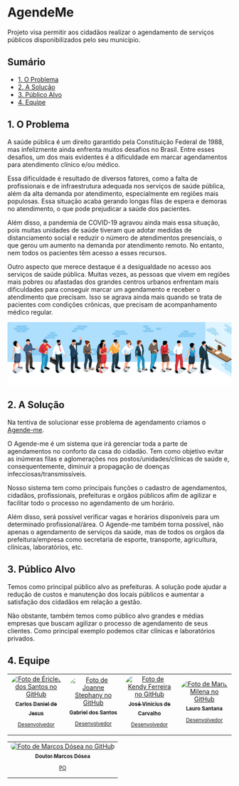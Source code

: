 # AgendeMe
Projeto visa permitir aos cidadãos realizar o agendamento de serviços públicos disponibilizados pelo seu município.

## Sumário
  <ul id="nav">
    <li><a href="#problema">1. O Problema</a></li>
    <li><a href="#solucao">2. A Solução</a></li>
    <li><a href="#publico">3. Público Alvo</a></li>
    <li><a href="#equipe">4. Equipe</a></li>
  </ul>

  <h2 id="problema">1. O Problema</h2>
  <p>A saúde pública é um direito garantido pela Constituição Federal de 1988, mas infelizmente ainda enfrenta muitos desafios no Brasil. Entre esses desafios, um dos mais evidentes é a dificuldade em marcar agendamentos para atendimento clínico e/ou médico.</p>
  <p>Essa dificuldade é resultado de diversos fatores, como a falta de profissionais e de infraestrutura adequada nos serviços de saúde pública, além da alta demanda por atendimento, especialmente em regiões mais populosas. Essa situação acaba gerando longas filas de espera e demoras no atendimento, o que pode prejudicar a saúde dos pacientes.</p>
  <p>Além disso, a pandemia de COVID-19 agravou ainda mais essa situação, pois muitas unidades de saúde tiveram que adotar medidas de distanciamento social e reduzir o número de atendimentos presenciais, o que gerou um aumento na demanda por atendimento remoto. No entanto, nem todos os pacientes têm acesso a esses recursos.</p>
  <p>Outro aspecto que merece destaque é a desigualdade no acesso aos serviços de saúde pública. Muitas vezes, as pessoas que vivem em regiões mais pobres ou afastadas dos grandes centros urbanos enfrentam mais dificuldades para conseguir marcar um agendamento e receber o atendimento que precisam. Isso se agrava ainda mais quando se trata de pacientes com condições crônicas, que precisam de acompanhamento médico regular.</p>
  
  ![fila de pessoas](https://github.com/ms-daniel/justimagens/blob/main/2007.i105.019..png)

  <h2 id="solucao">2. A Solução</h2>
  <p>Na tentiva de solucionar esse problema de agendamento criamos o <a href="https://github.com/marcosdosea/AgendeMe" >Agende-me</a>. </p>
  <p>O Agende-me é um sistema que irá gerenciar toda a parte de agendamentos no conforto da casa do cidadão. Tem como objetivo evitar as inúmeras filas e aglomerações nos postos/unidades/clínicas de saúde e, consequentemente, diminuir a propagação de doenças infecciosas/transmissíveis.</p>
  <p>Nosso sistema tem como principais funções o cadastro de agendamentos, cidadãos, profissionais, prefeituras e orgãos públicos afim de agilizar e facilitar todo o processo no agendamento de um horário.</p>
  <p>Além disso, será possível verificar vagas e horários disponíveis para um determinado profissional/área. O Agende-me também torna possível, não apenas o agendamento de serviços da saúde, mas de todos os
  orgãos da prefeitura/empresa como secretaria de esporte, transporte, agricultura, clínicas, laboratórios, etc.</p>

  <h2 id="publico">3. Público Alvo</h2>
  <p>Temos como principal público alvo as prefeituras. A solução pode ajudar a redução de custos e manutenção dos locais públicos e aumentar a satisfação dos cidadãos em relação a gestão.</p>
  <p>Não obstante, também temos como público alvo grandes e médias empresas que buscam agilizar o processo de agendamento de seus clientes. Como principal exemplo podemos citar clínicas e laboratórios privados.</p>
  <h2 id="equipe">4. Equipe</h2>

  <table align="center">
  <tr>
    <td align="center">
      <a href="https://github.com/ms-daniel" target="_blank">
        <img style="border-radius:100px;" src="https://avatars.githubusercontent.com/u/62726040?v=4" width="100px;" alt="Foto de Éricles dos Santos no GitHub"/><br>
        <sub>
          <b>Carlos Daniel de Jesus</b>
          <p>Desenvolvedor</p>
        </sub>
      </a>
    </td>
    <td align="center">
      <a href="https://github.com/Gabrielx47" target="_blank">
        <img style="border-radius:100px;" src="https://avatars.githubusercontent.com/u/62863349?v=4"  width="100px;" alt="Foto de Joanne Stephany no GitHub"/><br>
        <sub>
          <b>Gabriel dos Santos</b>
          <p>Desenvolvedor</p>
        </sub>
      </a>
    </td>
    <td align="center">
      <a href="https://github.com/viniVN7" target="_blank">
        <img style="border-radius:100px;" src="https://avatars.githubusercontent.com/u/95314199?v=4" target="_blank"  width="100px;" alt="Foto de Kendy Ferreira no GitHub"/><br>
        <sub>
          <b>José Vinícius de Carvalho</b>
          <p>Desenvolvedor</p>
        </sub>
      </a>
    </td>
    <td align="center" >
      <a href="https://github.com/lauro-ss" target="_blank">
        <img style="border-radius:100px;" src="https://avatars.githubusercontent.com/u/69280619?v=4" target="_blank"  width="100px;" alt="Foto de Maria Milena no GitHub"/><br>
        <sub>
          <b>Lauro Santana</b>
          <p>Desenvolvedor</p>
        </sub>
      </a>
    </td>
  </tr>
</table>
<table align="center">
  <tr>
    <td align="center">
      <a href="https://github.com/marcosdosea" target="_blank">
        <img style="border-radius:100px;" src="https://avatars.githubusercontent.com/u/7799935?v=4" target="_blank" width="100px;" alt="Foto de Marcos Dósea no         GitHub"/><br>
        <sub>
          <b>Doutor Marcos Dósea</b>
          <p>PO</p>
        </sub>
      </a>
    </td>
   </tr>
</table>

